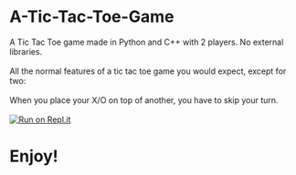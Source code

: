 # A-Tic-Tac-Toe-Game
A Tic Tac Toe game made in Python and C++ with 2 players. No external libraries.
<br></br>
All the normal features of a tic tac toe game you would expect, except for two:
<br></br>
When you place your X/O on top of another, you have to skip your turn.
<br></br>
[![Run on Repl.it](https://repl.it/badge/github/abhishekshahane/A-Tic-Tac-Toe-Game)](https://repl.it/github/abhishekshahane/A-Tic-Tac-Toe-Game)
<h1>Enjoy!</h1>
